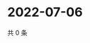 # 2022-07-06

共 0 条

<!-- BEGIN WEIBO -->
<!-- 最后更新时间 Wed Jul 06 2022 00:26:22 GMT+0800 (China Standard Time) -->

<!-- END WEIBO -->
